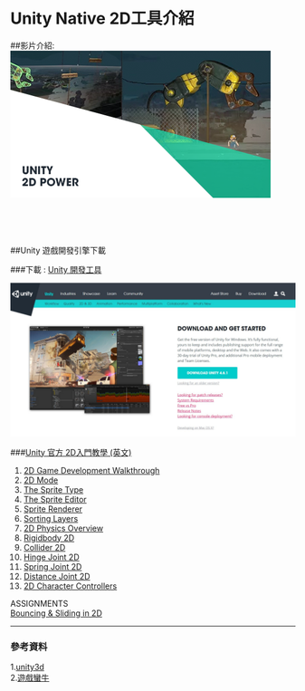 # Unity Native 2D工具介紹

##影片介紹:</br>
[![Unity - 2D Power](https://raw.githubusercontent.com/tw-hkt/Unity/master/img/000001.png)](https://www.youtube.com/watch?v=rXDK6InUaO4)

</br>
</br>
</br>

##Unity 遊戲開發引擎下載</br>

###下載 : [Unity 開發工具](http://unity3d.com/unity/download "Download Unity for free")

![Download Unity for free](https://raw.githubusercontent.com/tw-hkt/Unity/master/img/000002.jpg)



###[Unity  官方 2D入門教學 (英文)](http://unity3d.com/learn/tutorials/modules/beginner/2d)


1.  [2D Game Development Walkthrough](http://unity3d.com/learn/tutorials/modules/beginner/2d/2d-overview)
2.  [2D Mode](http://unity3d.com/learn/tutorials/modules/beginner/2d/2d-mode)
3.  [The Sprite Type](http://unity3d.com/learn/tutorials/modules/beginner/2d/sprite-type)
4.  [The Sprite Editor](http://unity3d.com/learn/tutorials/modules/beginner/2d/sprite-editor)
5.  [Sprite Renderer](http://unity3d.com/learn/tutorials/modules/beginner/2d/sprite-renderer)
6.  [Sorting Layers](http://unity3d.com/learn/tutorials/modules/beginner/2d/sorting-layers)
7.  [2D Physics Overview](http://unity3d.com/learn/tutorials/modules/beginner/2d/physics2d)
8.  [Rigidbody 2D](http://unity3d.com/learn/tutorials/modules/beginner/2d/rigidbody2d)
9.  [Collider 2D](http://unity3d.com/learn/tutorials/modules/beginner/2d/collider2d)
10. [Hinge Joint 2D](http://unity3d.com/learn/tutorials/modules/beginner/2d/hingejoint2d)
11. [Spring Joint 2D](http://unity3d.com/learn/tutorials/modules/beginner/2d/spring-joint-2d)
12. [Distance Joint 2D](http://unity3d.com/learn/tutorials/modules/beginner/2d/distancejoint2d)
13. [2D Character Controllers](http://unity3d.com/learn/tutorials/modules/beginner/2d/2d-controllers)


ASSIGNMENTS </br>
[Bouncing & Sliding in 2D](http://unity3d.com/learn/tutorials/modules/beginner/2d/sliding-bouncing-2d)

* * *
### 參考資料
1.[unity3d](http://unity3d.com/)
<br>
2.[遊戲蠻牛](http://www.unitymanual.com/)
<br>
